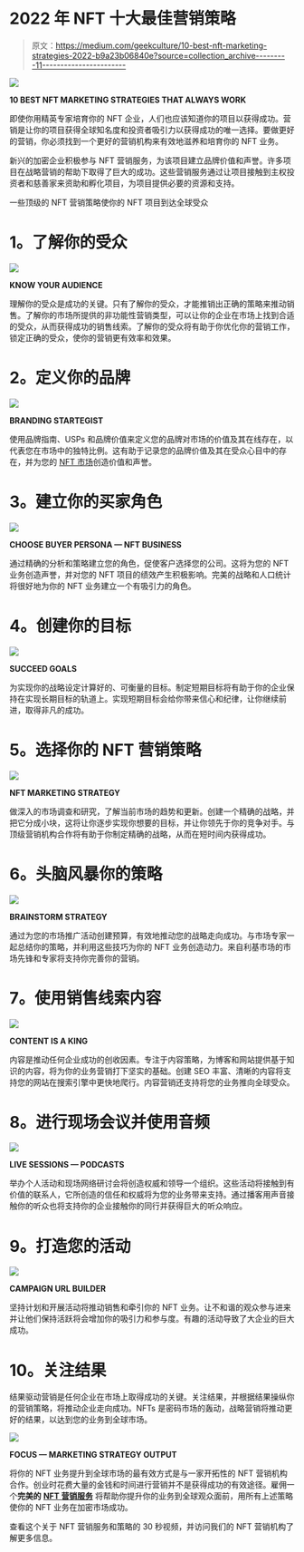 # 2022 年 NFT 十大最佳营销策略

> 原文：<https://medium.com/geekculture/10-best-nft-marketing-strategies-2022-b9a23b06840e?source=collection_archive---------11----------------------->

![](img/10a571d9c912c91eb6bde3221e908929.png)

**10 BEST NFT MARKETING STRATEGIES THAT ALWAYS WORK**

即使你用精英专家培育你的 NFT 企业，人们也应该知道你的项目以获得成功。营销是让你的项目获得全球知名度和投资者吸引力以获得成功的唯一选择。要做更好的营销，你必须找到一个更好的营销机构来有效地滋养和培育你的 NFT 业务。

新兴的加密企业积极参与 NFT 营销服务，为该项目建立品牌价值和声誉。许多项目在战略营销的帮助下取得了巨大的成功。这些营销服务通过让项目接触到主权投资者和慈善家来资助和孵化项目，为项目提供必要的资源和支持。

一些顶级的 NFT 营销策略使你的 NFT 项目到达全球受众

# **1。了解你的受众**

![](img/1564430881bcadb37ac829e5077d81d8.png)

**KNOW YOUR AUDIENCE**

理解你的受众是成功的关键。只有了解你的受众，才能推销出正确的策略来推动销售。了解你的市场所提供的非功能性营销类型，可以让你的企业在市场上找到合适的受众，从而获得成功的销售线索。了解你的受众将有助于你优化你的营销工作，锁定正确的受众，使你的营销更有效率和效果。

# **2。定义你的品牌**

![](img/a5db687c4f7d9289465caa449165cf79.png)

**BRANDING STARTEGIST**

使用品牌指南、USPs 和品牌价值来定义您的品牌对市场的价值及其在线存在，以代表您在市场中的独特比例。这有助于记录您的品牌价值及其在受众心目中的存在，并为您的 [NFT 市场](https://www.cryptocurrencyexchangescript.com/nft-marketplace-development)创造价值和声誉。

# **3。建立你的买家角色**

![](img/d31fc9d31c365756e8a647b967be1f7e.png)

**CHOOSE BUYER PERSONA — NFT BUSINESS**

通过精确的分析和策略建立您的角色，促使客户选择您的公司。这将为您的 NFT 业务创造声誉，并对您的 NFT 项目的绩效产生积极影响。完美的战略和人口统计将很好地为你的 NFT 业务建立一个有吸引力的角色。

# **4。创建你的目标**

![](img/9185905a274a6a113cfe8d153aaa6979.png)

**SUCCEED GOALS**

为实现你的战略设定计算好的、可衡量的目标。制定短期目标将有助于你的企业保持在实现长期目标的轨道上。实现短期目标会给你带来信心和纪律，让你继续前进，取得非凡的成功。

# **5。选择你的 NFT 营销策略**

![](img/d8105809cb4921cdc97a47365e1335f3.png)

**NFT MARKETING STRATEGY**

做深入的市场调查和研究，了解当前市场的趋势和更新。创建一个精确的战略，并把它分成小块，这将让你逐步实现你想要的目标，并让你领先于你的竞争对手。与顶级营销机构合作将有助于你制定精确的战略，从而在短时间内获得成功。

# **6。头脑风暴你的策略**

![](img/b5c60bce6b582be1570a92a68d4209d9.png)

**BRAINSTORM STRATEGY**

通过为您的市场推广活动创建预算，有效地推动您的战略走向成功。与市场专家一起总结你的策略，并利用这些技巧为你的 NFT 业务创造动力。来自利基市场的市场先锋和专家将支持你完善你的营销。

# **7。使用销售线索内容**

![](img/3158e9e13628717c949be217b05bec48.png)

**CONTENT IS A KING**

内容是推动任何企业成功的创收因素。专注于内容策略，为博客和网站提供基于知识的内容，将为你的业务营销打下坚实的基础。创建 SEO 丰富、清晰的内容将支持您的网站在搜索引擎中更快地爬行。内容营销还支持将您的业务推向全球受众。

# **8。进行现场会议并使用音频**

![](img/aba790e4941e4017e81e7a788bde9208.png)

**LIVE SESSIONS — PODCASTS**

举办个人活动和现场网络研讨会将创造权威和领导一个组织。这些活动将接触到有价值的联系人，它所创造的信任和权威将为您的业务带来支持。通过播客用声音接触你的听众也将支持你的企业接触你的同行并获得巨大的听众响应。

# **9。打造您的活动**

![](img/4bd1d236fa9eac05fc7172ebd7447a5c.png)

**CAMPAIGN URL BUILDER**

坚持计划和开展活动将推动销售和牵引你的 NFT 业务。让不和谐的观众参与进来并让他们保持活跃将会增加你的吸引力和参与度。有趣的活动导致了大企业的巨大成功。

# **10。关注结果**

结果驱动营销是任何企业在市场上取得成功的关键。关注结果，并根据结果操纵你的营销策略，将推动企业走向成功。NFTs 是密码市场的轰动，战略营销将推动更好的结果，以达到您的业务到全球市场。

![](img/cf753d16c100ca6f7a77ee686d2b3b74.png)

**FOCUS — MARKETING STRATEGY OUTPUT**

将你的 NFT 业务提升到全球市场的最有效方式是与一家开拓性的 NFT 营销机构合作。创业时花费大量的金钱和时间进行营销并不是获得成功的有效途径。雇佣一个**完美的** [**NFT 营销服务**](https://www.cryptocurrencyexchangescript.com/nft-marketing-services?utm_source=medium&utm_medium=guestblog&utm_campaign=vigneshraju) 将帮助你提升你的业务到全球观众面前，用所有上述策略使你的 NFT 业务在加密市场成功。

查看这个关于 NFT 营销服务和策略的 30 秒视频，并访问我们的 NFT 营销机构了解更多信息。